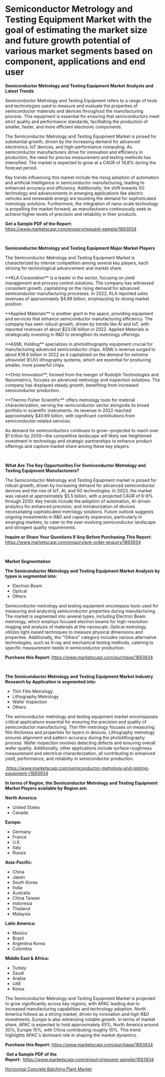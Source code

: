<p><h1>Semiconductor Metrology and Testing Equipment Market with the goal of estimating the market size and future growth potential of various market segments based on component, applications and end user</h1></p><p><strong>Semiconductor Metrology and Testing Equipment Market Analysis and Latest Trends</strong></p>
<p><p>Semiconductor Metrology and Testing Equipment refers to a range of tools and technologies used to measure and evaluate the properties of semiconductor materials and devices throughout the manufacturing process. This equipment is essential for ensuring that semiconductors meet strict quality and performance standards, facilitating the production of smaller, faster, and more efficient electronic components. </p><p>The Semiconductor Metrology and Testing Equipment Market is poised for substantial growth, driven by the increasing demand for advanced electronics, IoT devices, and high-performance computing. As semiconductor manufacturers strive for innovation and efficiency in production, the need for precise measurement and testing methods has intensified. The market is expected to grow at a CAGR of 14.6% during the forecast period. </p><p>Key trends influencing this market include the rising adoption of automation and artificial intelligence in semiconductor manufacturing, leading to enhanced accuracy and efficiency. Additionally, the shift towards 5G technology and advancements in emerging applications like electric vehicles and renewable energy are boosting the demand for sophisticated metrology solutions. Furthermore, the integration of nano-scale technology is propelling the market forward, as manufacturers continuously seek to achieve higher levels of precision and reliability in their products.</p></p>
<p><strong>Get a Sample PDF of the Report:&nbsp;</strong> <a href="https://www.marketscagr.com/enquiry/request-sample/1893934?utm_campaign=2716&utm_medium=2&utm_source=Github&utm_content=ia&utm_term=01032025&utm_id=semiconductor-metrology-and-testing-equipment">https://www.marketscagr.com/enquiry/request-sample/1893934</a></p>
<p>&nbsp;</p>
<p><strong>Semiconductor Metrology and Testing Equipment Major Market Players</strong></p>
<p><p>The Semiconductor Metrology and Testing Equipment Market is characterized by intense competition among several key players, each striving for technological advancement and market share.</p><p>**KLA Corporation** is a leader in the sector, focusing on yield management and process control solutions. The company has witnessed consistent growth, capitalizing on the rising demand for advanced semiconductor manufacturing processes. In 2022, KLA reported sales revenues of approximately $4.89 billion, emphasizing its strong market position.</p><p>**Applied Materials** is another giant in the space, providing equipment and services that enhance semiconductor manufacturing efficiency. The company has seen robust growth, driven by trends like AI and IoT, with reported revenues of about $23.06 billion in 2022. Applied Materials is strategically investing in R&D to strengthen its metrology offerings.</p><p>**ASML Holding** specializes in photolithography equipment crucial for manufacturing advanced semiconductor chips. ASML’s revenue surged to about €18.6 billion in 2022 as it capitalized on the demand for extreme ultraviolet (EUV) lithography systems, which are essential for producing smaller, more powerful chips.</p><p>**Onto Innovation**, formed from the merger of Rudolph Technologies and Nanometrics, focuses on advanced metrology and inspection solutions. The company has displayed steady growth, benefiting from increased semiconductor production. </p><p>**Thermo Fisher Scientific** offers metrology tools for material characterization, serving the semiconductor sector alongside its broad portfolio in scientific instruments. Its revenue in 2022 reached approximately $40.69 billion, with significant contributions from semiconductor-related services.</p><p>As demand for semiconductors continues to grow—projected to reach over $1 trillion by 2030—the competitive landscape will likely see heightened investment in technology and strategic partnerships to enhance product offerings and capture market share among these key players.</p></p>
<p>&nbsp;</p>
<p><strong>What Are The Key Opportunities For Semiconductor Metrology and Testing Equipment Manufacturers?</strong></p>
<p><p>The Semiconductor Metrology and Testing Equipment market is poised for robust growth, driven by increasing demand for advanced semiconductor devices and the rise of IoT, AI, and 5G technologies. In 2023, the market was valued at approximately $5.5 billion, with a projected CAGR of 6-8% through 2030. Key trends include the adoption of automation, AI-driven analytics for enhanced precision, and miniaturization of devices necessitating sophisticated metrology solutions. Future outlook suggests ongoing investments in R&D and capacity expansion, particularly in emerging markets, to cater to the ever-evolving semiconductor landscape and stringent quality requirements.</p></p>
<p><strong>Inquire or Share Your Questions If Any Before Purchasing This Report:</strong> <a href="https://www.marketscagr.com/enquiry/pre-order-enquiry/1893934?utm_campaign=2716&utm_medium=2&utm_source=Github&utm_content=ia&utm_term=01032025&utm_id=semiconductor-metrology-and-testing-equipment">https://www.marketscagr.com/enquiry/pre-order-enquiry/1893934</a></p>
<p>&nbsp;</p>
<p><strong>Market Segmentation</strong></p>
<p><strong>The Semiconductor Metrology and Testing Equipment Market Analysis by types is segmented into:</strong></p>
<p><ul><li>Electron Beam</li><li>Optical</li><li>Others</li></ul></p>
<p><p>Semiconductor metrology and testing equipment encompass tools used for measuring and analyzing semiconductor properties during manufacturing. The market is segmented into several types, including Electron Beam metrology, which employs focused electron beams for high-resolution imaging and analysis of materials at the nanoscale. Optical metrology utilizes light-based techniques to measure physical dimensions and properties. Additionally, the "Others" category includes various alternative technologies, such as X-ray and mechanical testing methods, catering to specific measurement needs in semiconductor production.</p></p>
<p><strong>Purchase this Report:&nbsp;</strong><a href="https://www.marketscagr.com/purchase/1893934?utm_campaign=2716&utm_medium=2&utm_source=Github&utm_content=ia&utm_term=01032025&utm_id=semiconductor-metrology-and-testing-equipment">https://www.marketscagr.com/purchase/1893934</a></p>
<p>&nbsp;</p>
<p><strong>The Semiconductor Metrology and Testing Equipment Market Industry Research by Application is segmented into:</strong></p>
<p><ul><li>Thin Film Metrology</li><li>Lithography Metrology</li><li>Wafer Inspection</li><li>Others</li></ul></p>
<p><p>The semiconductor metrology and testing equipment market encompasses critical applications essential for ensuring the precision and quality of semiconductor manufacturing. Thin film metrology focuses on measuring film thickness and properties for layers in devices. Lithography metrology ensures alignment and pattern accuracy during the photolithography process. Wafer inspection involves detecting defects and ensuring overall wafer quality. Additionally, other applications include surface roughness measurement and electrical characterization, all contributing to enhanced yield, performance, and reliability in semiconductor production.</p></p>
<p><a href="https://www.marketscagr.com/semiconductor-metrology-and-testing-equipment-r1893934?utm_campaign=2716&utm_medium=2&utm_source=Github&utm_content=ia&utm_term=01032025&utm_id=semiconductor-metrology-and-testing-equipment">&nbsp;https://www.marketscagr.com/semiconductor-metrology-and-testing-equipment-r1893934</a></p>
<p><strong>In terms of Region, the Semiconductor Metrology and Testing Equipment Market Players available by Region are:</strong></p>
<p>
    <p> <strong> North America: </strong>
        <ul>
            <li>United States</li>
            <li>Canada</li>
        </ul>
        </p> 
    <p> <strong> Europe: </strong>
        <ul>
            <li>Germany</li>
            <li>France</li>
            <li>U.K.</li>
            <li>Italy</li>
            <li>Russia</li>
        </ul>
        </p> 
    <p> <strong> Asia-Pacific: </strong>
        <ul>
            <li>China</li>
            <li>Japan</li>
            <li>South Korea</li>
            <li>India</li>
            <li>Australia</li>
            <li>China Taiwan</li>
            <li>Indonesia</li>
            <li>Thailand</li>
            <li>Malaysia</li>
        </ul>
        </p> 
    <p> <strong> Latin America: </strong>
        <ul>
            <li>Mexico</li>
            <li>Brazil</li>
            <li>Argentina Korea</li>
            <li>Colombia</li>
        </ul>
        </p> 
    <p> <strong> Middle East & Africa: </strong>
        <ul>
            <li>Turkey</li>
            <li>Saudi</li>
            <li>Arabia</li>
            <li>UAE</li>
            <li>Korea</li>
        </ul>
    </p>
    </p>
<p><p>The Semiconductor Metrology and Testing Equipment Market is projected to grow significantly across key regions, with APAC leading due to increased manufacturing capabilities and technology adoption. North America follows as a strong market, driven by innovation and high R&D investments. Europe is also witnessing notable growth. In terms of market share, APAC is expected to hold approximately 45%, North America around 30%, Europe 15%, with China contributing roughly 10%. This trend highlights APAC's dominant role in shaping the market dynamics.</p></p>
<p><strong>Purchase this Report: </strong><a href="https://www.marketscagr.com/purchase/1893934?utm_campaign=2716&utm_medium=2&utm_source=Github&utm_content=ia&utm_term=01032025&utm_id=semiconductor-metrology-and-testing-equipment">https://www.marketscagr.com/purchase/1893934</a></p>
<p>&nbsp;<strong>Get a Sample PDF of the Report:&nbsp;&nbsp;</strong><a href="https://www.marketscagr.com/enquiry/request-sample/1893934?utm_campaign=2716&utm_medium=2&utm_source=Github&utm_content=ia&utm_term=01032025&utm_id=semiconductor-metrology-and-testing-equipment">https://www.marketscagr.com/enquiry/request-sample/1893934</a></p>
<p><strong></strong></p>
<p><p><a href="https://github.com/tanekacalderon743/Market-Research-Report-List-1/blob/main/horizontal-concrete-batching-plant-market.md?utm_campaign=2716&utm_medium=2&utm_source=Github&utm_content=ia&utm_term=01032025&utm_id=semiconductor-metrology-and-testing-equipment">Horizontal Concrete Batching Plant Market</a></p></p>